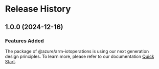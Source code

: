 # Release History
    
## 1.0.0 (2024-12-16)

### Features Added

The package of @azure/arm-iotoperations is using our next generation design principles. To learn more, please refer to our documentation [Quick Start](https://aka.ms/azsdk/js/mgmt/quickstart).
